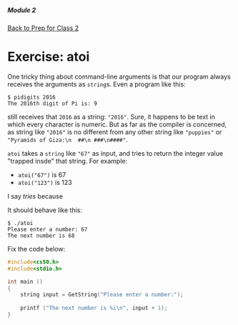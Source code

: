 ##### Module 2
[Back to Prep for Class 2](../../class2-prep#command-line-arguments)

# Exercise: atoi

One tricky thing about command-line arguments is that our program always receives the arguments as `string`s. Even a program like this:

```
$ pidigits 2016
The 2016th digit of Pi is: 9
```

still receives that `2016` as a string: `"2016"`. Sure, it happens to be text in which every character is numeric. But as far as the compiler is concerned, as string like `"2016"` is no different from any other string like `"puppies"` or `"Pyramids of Giza:\n  ##\n ###\n####"`.

`atoi` takes a `string` like `"67"` as input, and tries to return the integer value "trapped insde" that string. For example:
* `atoi("67")` is 67
* `atoi("123")` is 123

I say *tries* because

It should behave like this:

```
$ ./atoi
Please enter a number: 67
The next number is 68
```


Fix the code below:

```c
#include<cs50.h>
#include<stdio.h>

int main ()
{
	string input = GetString("Please enter a number:");
	
	printf ("The next number is %i\n", input + 1);
}
```
